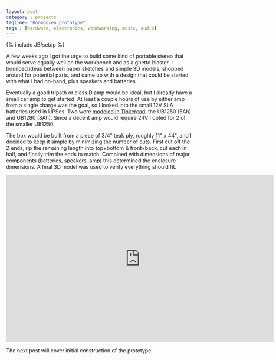 ```yaml
---
layout: post
category : projects
tagline: "Boomboxen prototype"
tags : [hardware, electronics, woodworking, music, audio]
---
```

{% include JB/setup %}

A few weeks ago I got the urge to build some kind of portable stereo that would serve equally well on the workbench and as a ghetto blaster. I bounced ideas between paper sketches and simple 3D models, shopped around for potential parts, and came up with a design that could be started with what I had on-hand, plus speakers and batteries.

Eventually a good tripath or class D amp would be ideal, but I already have a small car amp to get started. At least a couple hours of use by either amp from a single charge was the goal, so I looked into the small 12V SLA batteries used in UPSes. Two were [modeled in Tinkercad](/projects/2015/06/07/3D-models-of-small-12V-SLA-batteries), the UB1250 (5Ah) and UB1280 (8Ah). Since a decent amp would require 24V I opted for 2 of the smaller UB1250.

The box would be built from a piece of 3/4" teak ply, roughly 11" x 44", and I decided to keep it simple by minimizing the number of cuts. First cut off the 2 ends, rip the remaining length into top+bottom & front+back, cut each in half, and finally trim the ends to match. Combined with dimensions of major components (batteries, speakers, amp) this determined the enclosure dimensions. A final 3D model was used to verify everything should fit.

<iframe width="725" height="453" src="https://tinkercad.com/embed/iUNm1x654mv?editbtn=1" frameborder="0" marginwidth="0" marginheight="0" scrolling="no"></iframe>

The next post will cover initial construction of the prototype.
